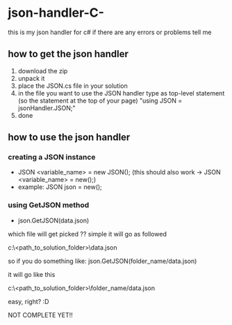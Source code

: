 # json-handler-C-
this is my json handler for c# if there are any errors or problems tell me

## how to get the json handler

1. download the zip
2. unpack it
3. place the JSON.cs file in your solution
4. in the file you want to use the JSON handler type as top-level statement (so the statement at the top of your page) "using JSON = jsonHandler.JSON;"
5. done

## how to use the json handler

### creating a JSON instance
- JSON <variable_name> = new JSON(); (this should also work -> JSON <variable_name> = new();)
- example: JSON json = new();

### using GetJSON method
- json.GetJSON(data.json)

which file will get picked ??
simple it will go as followed

c:\\<path_to_solution_folder>\\data.json

so if you do something like:
json.GetJSON(folder_name/data.json)

it will go like this 

c:\\<path_to_solution_folder>\\folder_name/data.json


easy, right? :D

NOT COMPLETE YET!!
